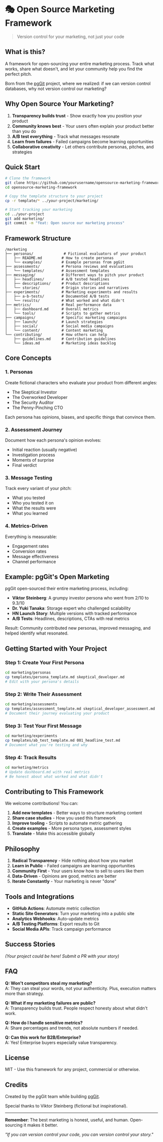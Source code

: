 # 🎭 Open Source Marketing Framework

> Version control for your marketing, not just your code

## What is this?

A framework for open-sourcing your entire marketing process. Track what works, share what doesn't, and let your community help you find the perfect pitch.

Born from the [pgGit](https://github.com/evoludigit/pgGit) project, where we realized: if we can version control databases, why not version control our marketing?

## Why Open Source Your Marketing?

1. **Transparency builds trust** - Show exactly how you position your product
2. **Community knows best** - Your users often explain your product better than you do
3. **A/B test everything** - Track what messages resonate
4. **Learn from failures** - Failed campaigns become learning opportunities
5. **Collaborative creativity** - Let others contribute personas, pitches, and strategies

## Quick Start

```bash
# Clone the framework
git clone https://github.com/yourusername/opensource-marketing-framework
cd opensource-marketing-framework

# Copy the template structure to your project
cp -r template/* ../your-project/marketing/

# Start tracking your marketing
cd ../your-project
git add marketing/
git commit -m "feat: Open source our marketing process"
```

## Framework Structure

```
/marketing
├── personas/              # Fictional evaluators of your product
│   ├── README.md         # How to create personas
│   └── examples/         # Example personas from pgGit
├── assessments/          # Persona reviews and evaluations
│   └── templates/        # Assessment templates
├── messaging/            # Different ways to pitch your product
│   ├── headlines/        # A/B tested headlines
│   ├── descriptions/     # Product descriptions
│   └── stories/          # Origin stories and narratives
├── experiments/          # Marketing experiments and results
│   ├── a-b-tests/        # Documented A/B tests
│   └── results/          # What worked and what didn't
├── metrics/              # Real performance data
│   ├── dashboard.md      # Overall metrics
│   └── tools/            # Scripts to gather metrics
├── campaigns/            # Specific marketing campaigns
│   ├── launch/           # Launch strategies
│   ├── social/           # Social media campaigns
│   └── content/          # Content marketing
└── contributing/         # How others can help
    ├── guidelines.md     # Contribution guidelines
    └── ideas.md          # Marketing ideas backlog
```

## Core Concepts

### 1. Personas
Create fictional characters who evaluate your product from different angles:
- The Skeptical Investor
- The Overworked Developer  
- The Security Auditor
- The Penny-Pinching CTO

Each persona has opinions, biases, and specific things that convince them.

### 2. Assessment Journey
Document how each persona's opinion evolves:
- Initial reaction (usually negative)
- Investigation process
- Moments of surprise
- Final verdict

### 3. Message Testing
Track every variant of your pitch:
- What you tested
- Who you tested it on
- What the results were
- What you learned

### 4. Metrics-Driven
Everything is measurable:
- Engagement rates
- Conversion rates
- Message effectiveness
- Channel performance

## Example: pgGit's Open Marketing

pgGit open-sourced their entire marketing process, including:

- **Viktor Steinberg**: A grumpy investor persona who went from 2/10 to 9.3/10
- **Dr. Yuki Tanaka**: Storage expert who challenged scalability  
- **HN Launch Story**: Multiple versions with tracked performance
- **A/B Tests**: Headlines, descriptions, CTAs with real metrics

Result: Community contributed new personas, improved messaging, and helped identify what resonated.

## Getting Started with Your Project

### Step 1: Create Your First Persona

```bash
cd marketing/personas
cp templates/persona_template.md skeptical_developer.md
# Edit with your persona's details
```

### Step 2: Write Their Assessment

```bash
cd marketing/assessments
cp templates/assessment_template.md skeptical_developer_assessment.md
# Document their journey evaluating your product
```

### Step 3: Test Your First Message

```bash
cd marketing/experiments
cp templates/ab_test_template.md 001_headline_test.md
# Document what you're testing and why
```

### Step 4: Track Results

```bash
cd marketing/metrics
# Update dashboard.md with real metrics
# Be honest about what worked and what didn't
```

## Contributing to This Framework

We welcome contributions! You can:

1. **Add new templates** - Better ways to structure marketing content
2. **Share case studies** - How you used this framework
3. **Improve tooling** - Scripts to automate metric gathering
4. **Create examples** - More persona types, assessment styles
5. **Translate** - Make this accessible globally

## Philosophy

1. **Radical Transparency** - Hide nothing about how you market
2. **Learn in Public** - Failed campaigns are learning opportunities
3. **Community First** - Your users know how to sell to users like them
4. **Data-Driven** - Opinions are good, metrics are better
5. **Iterate Constantly** - Your marketing is never "done"

## Tools and Integrations

- **GitHub Actions**: Automate metric collection
- **Static Site Generators**: Turn your marketing into a public site
- **Analytics Webhooks**: Auto-update metrics
- **A/B Testing Platforms**: Export results to Git
- **Social Media APIs**: Track campaign performance

## Success Stories

_(Your project could be here! Submit a PR with your story)_

## FAQ

**Q: Won't competitors steal my marketing?**  
A: They can steal your words, not your authenticity. Plus, execution matters more than strategy.

**Q: What if my marketing failures are public?**  
A: Transparency builds trust. People respect honesty about what didn't work.

**Q: How do I handle sensitive metrics?**  
A: Share percentages and trends, not absolute numbers if needed.

**Q: Can this work for B2B/Enterprise?**  
A: Yes! Enterprise buyers especially value transparency.

## License

MIT - Use this framework for any project, commercial or otherwise.

## Credits

Created by the pgGit team while building [pgGit](https://github.com/evoludigit/pgGit).

Special thanks to Viktor Steinberg (fictional but inspirational).

---

**Remember**: The best marketing is honest, useful, and human. Open-sourcing it makes it better.

*"If you can version control your code, you can version control your story."*